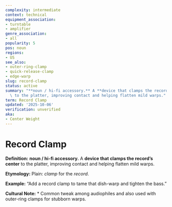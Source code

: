 ```yaml
---
complexity: intermediate
context: technical
equipment_association:
- turntable
- amplifier
genre_association:
- all
popularity: 5
pos: noun
regions:
- US
see_also:
- outer-ring-clamp
- quick-release-clamp
- edge-warp
slug: record-clamp
status: active
summary: "**noun / hi-fi accessory.** A **device that clamps the record\u2019s center**\
  \ to the platter, improving contact and helping flatten mild warps."
term: Record Clamp
updated: '2025-10-06'
verification: unverified
aka:
- Center Weight
---
```


# Record Clamp

**Definition:** **noun / hi-fi accessory.** A **device that clamps the record’s center** to the platter, improving contact and helping flatten mild warps.

**Etymology:** Plain: *clamp* for the *record*.

**Example:** “Add a record clamp to tame that dish-warp and tighten the bass.”

**Cultural Note:** * Common tweak among audiophiles and also used with outer-ring clamps for stubborn warps.

